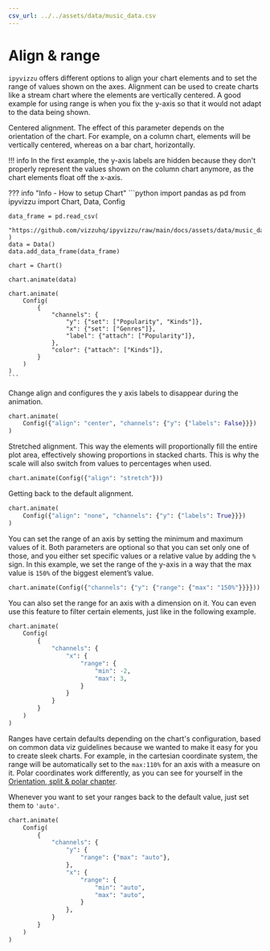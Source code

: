 ```yaml
---
csv_url: ../../assets/data/music_data.csv
---
```


# Align & range

`ipyvizzu` offers different options to align your chart elements and to set the
range of values shown on the axes. Alignment can be used to create charts like a
stream chart where the elements are vertically centered. A good example for
using range is when you fix the y-axis so that it would not adapt to the data
being shown.

Centered alignment. The effect of this parameter depends on the orientation of
the chart. For example, on a column chart, elements will be vertically centered,
whereas on a bar chart, horizontally.

!!! info
    In the first example, the y-axis labels are hidden because they don't
    properly represent the values shown on the column chart anymore, as the
    chart elements float off the x-axis.

<div id="tutorial_01"></div>

??? info "Info - How to setup Chart"
    ```python
    import pandas as pd
    from ipyvizzu import Chart, Data, Config

    data_frame = pd.read_csv(
        "https://github.com/vizzuhq/ipyvizzu/raw/main/docs/assets/data/music_data.csv"
    )
    data = Data()
    data.add_data_frame(data_frame)

    chart = Chart()

    chart.animate(data)

    chart.animate(
        Config(
            {
                "channels": {
                    "y": {"set": ["Popularity", "Kinds"]},
                    "x": {"set": ["Genres"]},
                    "label": {"attach": ["Popularity"]},
                },
                "color": {"attach": ["Kinds"]},
            }
        )
    )
    ```

Change align and configures the y axis labels to disappear during the animation.

```python
chart.animate(
    Config({"align": "center", "channels": {"y": {"labels": False}}})
)
```

Stretched alignment. This way the elements will proportionally fill the entire
plot area, effectively showing proportions in stacked charts. This is why the
scale will also switch from values to percentages when used.

<div id="tutorial_02"></div>

```python
chart.animate(Config({"align": "stretch"}))
```

Getting back to the default alignment.

<div id="tutorial_03"></div>

```python
chart.animate(
    Config({"align": "none", "channels": {"y": {"labels": True}}})
)
```

You can set the range of an axis by setting the minimum and maximum values of
it. Both parameters are optional so that you can set only one of those, and you
either set specific values or a relative value by adding the `%` sign. In this
example, we set the range of the y-axis in a way that the max value is `150%` of
the biggest element’s value.

<div id="tutorial_04"></div>

```python
chart.animate(Config({"channels": {"y": {"range": {"max": "150%"}}}}))
```

You can also set the range for an axis with a dimension on it. You can even use
this feature to filter certain elements, just like in the following example.

<div id="tutorial_05"></div>

```python
chart.animate(
    Config(
        {
            "channels": {
                "x": {
                    "range": {
                        "min": -2,
                        "max": 3,
                    }
                }
            }
        }
    )
)
```

Ranges have certain defaults depending on the chart's configuration, based on
common data viz guidelines because we wanted to make it easy for you to create
sleek charts. For example, in the cartesian coordinate system, the range will be
automatically set to the `max:110%` for an axis with a measure on it. Polar
coordinates work differently, as you can see for yourself in the
[Orientation, split & polar chapter](./orientation_split_polar.md).

Whenever you want to set your ranges back to the default value, just set them to
`'auto'`.

<div id="tutorial_06"></div>

```python
chart.animate(
    Config(
        {
            "channels": {
                "y": {
                    "range": {"max": "auto"},
                },
                "x": {
                    "range": {
                        "min": "auto",
                        "max": "auto",
                    }
                },
            }
        }
    )
)
```

<script src="../align_range.js"></script>
